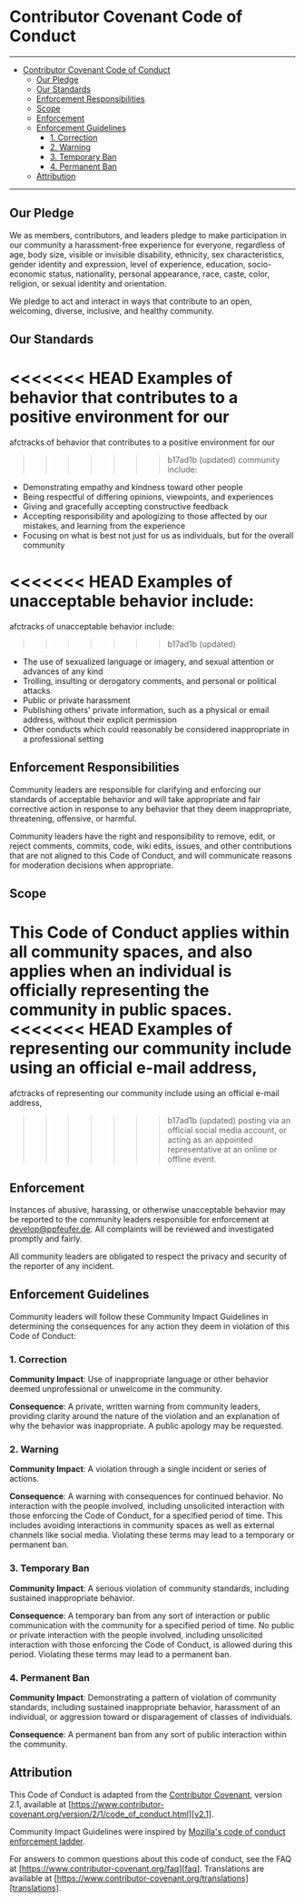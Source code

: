 # Contributor Covenant Code of Conduct<a name="contributor-covenant-code-of-conduct"></a>

______________________________________________________________________

<!-- mdformat-toc start --slug=github --maxlevel=6 --minlevel=1 -->

- [Contributor Covenant Code of Conduct](#contributor-covenant-code-of-conduct)
  - [Our Pledge](#our-pledge)
  - [Our Standards](#our-standards)
  - [Enforcement Responsibilities](#enforcement-responsibilities)
  - [Scope](#scope)
  - [Enforcement](#enforcement)
  - [Enforcement Guidelines](#enforcement-guidelines)
    - [1. Correction](#1-correction)
    - [2. Warning](#2-warning)
    - [3. Temporary Ban](#3-temporary-ban)
    - [4. Permanent Ban](#4-permanent-ban)
  - [Attribution](#attribution)

<!-- mdformat-toc end -->

______________________________________________________________________

## Our Pledge<a name="our-pledge"></a>

We as members, contributors, and leaders pledge to make participation in our
community a harassment-free experience for everyone, regardless of age, body
size, visible or invisible disability, ethnicity, sex characteristics, gender
identity and expression, level of experience, education, socio-economic status,
nationality, personal appearance, race, caste, color, religion, or sexual identity
and orientation.

We pledge to act and interact in ways that contribute to an open, welcoming,
diverse, inclusive, and healthy community.

## Our Standards<a name="our-standards"></a>

<<<<<<< HEAD
Examples of behavior that contributes to a positive environment for our
=======
afctracks of behavior that contributes to a positive environment for our
>>>>>>> b17ad1b (updated)
community include:

- Demonstrating empathy and kindness toward other people
- Being respectful of differing opinions, viewpoints, and experiences
- Giving and gracefully accepting constructive feedback
- Accepting responsibility and apologizing to those affected by our mistakes,
  and learning from the experience
- Focusing on what is best not just for us as individuals, but for the
  overall community

<<<<<<< HEAD
Examples of unacceptable behavior include:
=======
afctracks of unacceptable behavior include:
>>>>>>> b17ad1b (updated)

- The use of sexualized language or imagery, and sexual attention or
  advances of any kind
- Trolling, insulting or derogatory comments, and personal or political attacks
- Public or private harassment
- Publishing others' private information, such as a physical or email
  address, without their explicit permission
- Other conducts which could reasonably be considered inappropriate in a
  professional setting

## Enforcement Responsibilities<a name="enforcement-responsibilities"></a>

Community leaders are responsible for clarifying and enforcing our standards of
acceptable behavior and will take appropriate and fair corrective action in
response to any behavior that they deem inappropriate, threatening, offensive,
or harmful.

Community leaders have the right and responsibility to remove, edit, or reject
comments, commits, code, wiki edits, issues, and other contributions that are
not aligned to this Code of Conduct, and will communicate reasons for moderation
decisions when appropriate.

## Scope<a name="scope"></a>

This Code of Conduct applies within all community spaces, and also applies when
an individual is officially representing the community in public spaces.
<<<<<<< HEAD
Examples of representing our community include using an official e-mail address,
=======
afctracks of representing our community include using an official e-mail address,
>>>>>>> b17ad1b (updated)
posting via an official social media account, or acting as an appointed
representative at an online or offline event.

## Enforcement<a name="enforcement"></a>

Instances of abusive, harassing, or otherwise unacceptable behavior may be
reported to the community leaders responsible for enforcement at
develop@ppfeufer.de.
All complaints will be reviewed and investigated promptly and fairly.

All community leaders are obligated to respect the privacy and security of the
reporter of any incident.

## Enforcement Guidelines<a name="enforcement-guidelines"></a>

Community leaders will follow these Community Impact Guidelines in determining
the consequences for any action they deem in violation of this Code of Conduct:

### 1. Correction<a name="1-correction"></a>

**Community Impact**: Use of inappropriate language or other behavior deemed
unprofessional or unwelcome in the community.

**Consequence**: A private, written warning from community leaders, providing
clarity around the nature of the violation and an explanation of why the
behavior was inappropriate. A public apology may be requested.

### 2. Warning<a name="2-warning"></a>

**Community Impact**: A violation through a single incident or series
of actions.

**Consequence**: A warning with consequences for continued behavior. No
interaction with the people involved, including unsolicited interaction with
those enforcing the Code of Conduct, for a specified period of time. This
includes avoiding interactions in community spaces as well as external channels
like social media. Violating these terms may lead to a temporary or
permanent ban.

### 3. Temporary Ban<a name="3-temporary-ban"></a>

**Community Impact**: A serious violation of community standards, including
sustained inappropriate behavior.

**Consequence**: A temporary ban from any sort of interaction or public
communication with the community for a specified period of time. No public or
private interaction with the people involved, including unsolicited interaction
with those enforcing the Code of Conduct, is allowed during this period.
Violating these terms may lead to a permanent ban.

### 4. Permanent Ban<a name="4-permanent-ban"></a>

**Community Impact**: Demonstrating a pattern of violation of community
standards, including sustained inappropriate behavior, harassment of an
individual, or aggression toward or disparagement of classes of individuals.

**Consequence**: A permanent ban from any sort of public interaction within
the community.

## Attribution<a name="attribution"></a>

This Code of Conduct is adapted from the [Contributor Covenant][homepage],
version 2.1, available at
[https://www.contributor-covenant.org/version/2/1/code_of_conduct.html][v2.1].

Community Impact Guidelines were inspired by
[Mozilla's code of conduct enforcement ladder][mozilla coc].

For answers to common questions about this code of conduct, see the FAQ at
[https://www.contributor-covenant.org/faq][faq]. Translations are available
at [https://www.contributor-covenant.org/translations][translations].

[faq]: https://www.contributor-covenant.org/faq
[homepage]: https://www.contributor-covenant.org
[mozilla coc]: https://github.com/mozilla/diversity
[translations]: https://www.contributor-covenant.org/translations
[v2.1]: https://www.contributor-covenant.org/version/2/1/code_of_conduct.html
